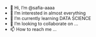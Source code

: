- 👋 Hi, I’m @safia-aaaa
- 👀 I’m interested in almost everything
- 🌱 I’m currently learning DATA SCIENCE 
- 💞️ I’m looking to collaborate on ...
- 📫 How to reach me ...

<!---
safia-aaaa/safia-aaaa is a ✨ special ✨ repository because its `README.md` (this file) appears on your GitHub profile.
You can click the Preview link to take a look at your changes.
--->
